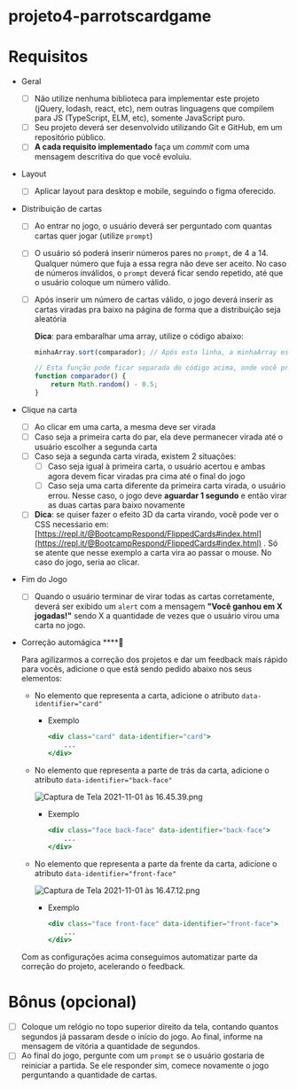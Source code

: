 # projeto4-parrotscardgame

# Requisitos

- Geral
    - [ ]  Não utilize nenhuma biblioteca para implementar este projeto (jQuery, lodash, react, etc), nem outras linguagens que compilem para JS (TypeScript, ELM, etc), somente JavaScript puro.
    - [ ]  Seu projeto deverá ser desenvolvido utilizando Git e GitHub, em um repositório público.
    - [ ]  **A cada requisito implementado** faça um *commit* com uma mensagem descritiva do que você evoluiu.
- Layout
    - [ ]  Aplicar layout para desktop e mobile, seguindo o figma oferecido.
- Distribuição de cartas
    - [ ]  Ao entrar no jogo, o usuário deverá ser perguntado com quantas cartas quer jogar (utilize `prompt`)
    - [ ]  O usuário só poderá inserir números pares no `prompt`, de 4 a 14. Qualquer número que fuja a essa regra não deve ser aceito. No caso de números inválidos, o `prompt` deverá ficar sendo repetido, até que o usuário coloque um número válido.
    - [ ]  Após inserir um número de cartas válido, o jogo deverá inserir as cartas viradas pra baixo na página de forma que a distribuição seja aleatória
        
        
        **Dica**: para embaralhar uma array, utilize o código abaixo:
        
        ```jsx
        minhaArray.sort(comparador); // Após esta linha, a minhaArray estará embaralhada
        
        // Esta função pode ficar separada do código acima, onde você preferir
        function comparador() { 
        	return Math.random() - 0.5; 
        }
        ```
        
- Clique na carta
    - [ ]  Ao clicar em uma carta, a mesma deve ser virada
    - [ ]  Caso seja a primeira carta do par, ela deve permanecer virada até o usuário escolher a segunda carta
    - [ ]  Caso seja a segunda carta virada, existem 2 situações:
        - [ ]  Caso seja igual à primeira carta, o usuário acertou e ambas agora devem ficar viradas pra cima até o final do jogo
        - [ ]  Caso seja uma carta diferente da primeira carta virada, o usuário errou. Nesse caso, o jogo deve **aguardar 1 segundo** e então virar as duas cartas para baixo novamente
    - [ ]  **Dica**: se quiser fazer o efeito 3D da carta virando, você pode ver o CSS necesśario em: [https://repl.it/@BootcampRespond/FlippedCards#index.html](https://repl.it/@BootcampRespond/FlippedCards#index.html) . Só se atente que nesse exemplo a carta vira ao passar o mouse. No caso do jogo, seria ao clicar.
- Fim do Jogo
    - [ ]  Quando o usuário terminar de virar todas as cartas corretamente, deverá ser exibido um `alert` com a mensagem **"Você ganhou em X jogadas!"** sendo X a quantidade de vezes que o usuário virou uma carta no jogo.
- Correção automágica  ****🙂
    
    Para agilizarmos a correção dos projetos e dar um feedback mais rápido para vocês, adicione o que está sendo pedido abaixo nos seus elementos:
    
    - No elemento que representa a carta, adicione o atributo `data-identifier="card"`
        - Exemplo
            
            ```jsx
            <div class="card" data-identifier="card">
            	...
            </div>
            ```
            
    - No elemento que representa a parte de trás da carta, adicione o atributo `data-identifier="back-face"`
        
        ![Captura de Tela 2021-11-01 às 16.45.39.png](https://s3-us-west-2.amazonaws.com/secure.notion-static.com/6ac2c1c5-c555-405a-be14-f00c6d58d14e/Captura_de_Tela_2021-11-01_as_16.45.39.png)
        
        - Exemplo
            
            ```jsx
            <div class="face back-face" data-identifier="back-face">
            	...
            </div>
            ```
            
    - No elemento que representa a parte da frente da carta, adicione o atributo `data-identifier="front-face"`
        
        ![Captura de Tela 2021-11-01 às 16.47.12.png](https://s3-us-west-2.amazonaws.com/secure.notion-static.com/1889a64b-8214-429c-a50b-e58d26771fbc/Captura_de_Tela_2021-11-01_as_16.47.12.png)
        
        - Exemplo
            
            ```jsx
            <div class="face front-face" data-identifier="front-face">
            	...
            </div>
            ```
            
    
    Com as configurações acima conseguimos automatizar parte da correção do projeto, acelerando o feedback.
    

# Bônus (opcional)

- [ ]  Coloque um relógio no topo superior direito da tela, contando quantos segundos já passaram desde o início do jogo. Ao final, informe na mensagem de vitória a quantidade de segundos.
- [ ]  Ao final do jogo, pergunte com um `prompt` se o usuário gostaria de reiniciar a partida. Se ele responder sim, comece novamente o jogo perguntando a quantidade de cartas.
